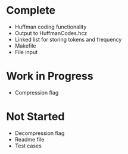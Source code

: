 # Complete
- Huffman coding functionality
- Output to HuffmanCodes.hcz
- Linked list for storing tokens and frequency
- Makefile
- File input

# Work in Progress
- Compression flag

# Not Started
- Decompression flag
- Readme file
- Test cases
